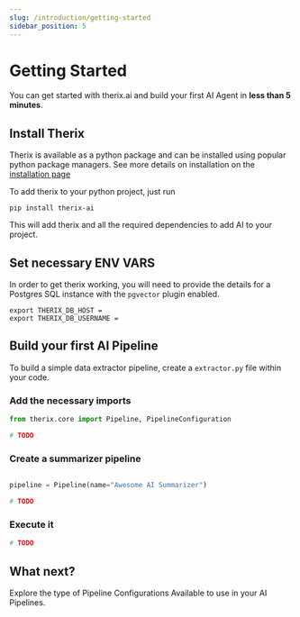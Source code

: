```yaml
---
slug: /introduction/getting-started
sidebar_position: 5
---
```


# Getting Started

You can get started with therix.ai and build your first AI Agent in **less than 5 minutes**. 

## Install Therix

Therix is available as a python package and can be installed using popular python package managers.
See more details on installation on the [installation page](/introduction/insatallation)

To add therix to your python project, just run 

```shell
pip install therix-ai
```

This will add therix and all the required dependencies to add AI to your project.

## Set necessary ENV VARS

In order to get therix working, you will need to provide the details for a Postgres SQL instance with the `pgvector` plugin enabled. 

```env
export THERIX_DB_HOST = 
export THERIX_DB_USERNAME = 

```


## Build your first AI Pipeline

To build a simple data extractor pipeline, create a `extractor.py` file within your code. 

### Add the necessary imports 

```python
from therix.core import Pipeline, PipelineConfiguration

# TODO

```
### Create a summarizer pipeline

```python 

pipeline = Pipeline(name="Awesome AI Summarizer")

# TODO

```

### Execute it

```python
# TODO
```

## What next?
Explore the type of Pipeline Configurations Available to use in your AI Pipelines.